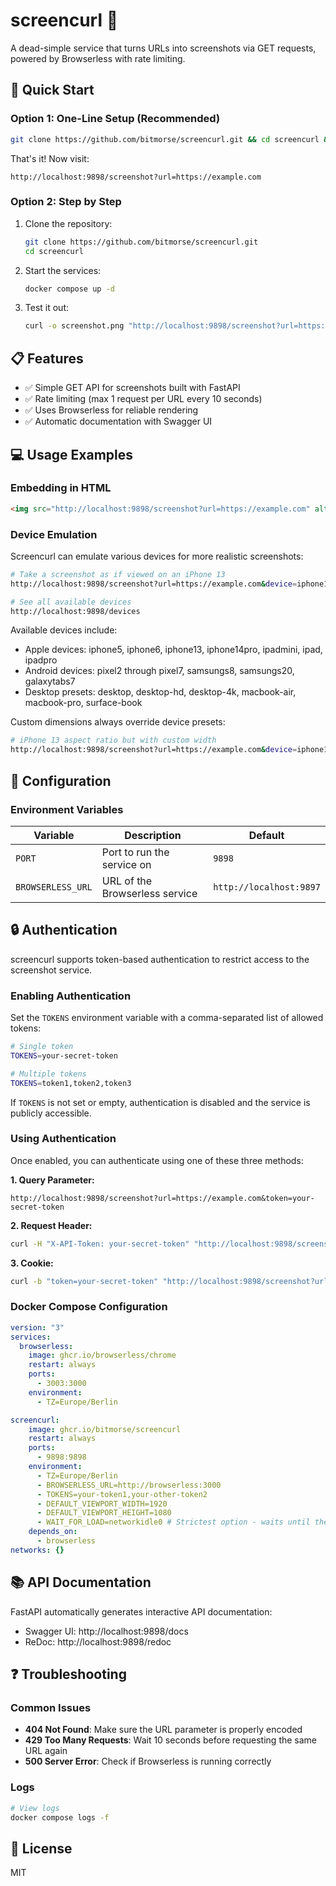 # screencurl 📸

A dead-simple service that turns URLs into screenshots via GET requests, powered by Browserless with rate limiting.

## 🚀 Quick Start

### Option 1: One-Line Setup (Recommended)

```bash
git clone https://github.com/bitmorse/screencurl.git && cd screencurl && docker compose up -d
```

That's it! Now visit:
```
http://localhost:9898/screenshot?url=https://example.com
```

### Option 2: Step by Step

1. Clone the repository:
   ```bash
   git clone https://github.com/bitmorse/screencurl.git
   cd screencurl
   ```

2. Start the services:
   ```bash
   docker compose up -d
   ```

3. Test it out:
   ```bash
   curl -o screenshot.png "http://localhost:9898/screenshot?url=https://example.com"
   ```

## 📋 Features

- ✅ Simple GET API for screenshots built with FastAPI
- ✅ Rate limiting (max 1 request per URL every 10 seconds)
- ✅ Uses Browserless for reliable rendering
- ✅ Automatic documentation with Swagger UI

## 💻 Usage Examples

### Embedding in HTML

```html
<img src="http://localhost:9898/screenshot?url=https://example.com" alt="Website Screenshot" />
```

### Device Emulation

Screencurl can emulate various devices for more realistic screenshots:

```bash
# Take a screenshot as if viewed on an iPhone 13
http://localhost:9898/screenshot?url=https://example.com&device=iphone13

# See all available devices
http://localhost:9898/devices
```

Available devices include:
- Apple devices: iphone5, iphone6, iphone13, iphone14pro, ipadmini, ipad, ipadpro
- Android devices: pixel2 through pixel7, samsungs8, samsungs20, galaxytabs7
- Desktop presets: desktop, desktop-hd, desktop-4k, macbook-air, macbook-pro, surface-book

Custom dimensions always override device presets:
```bash
# iPhone 13 aspect ratio but with custom width
http://localhost:9898/screenshot?url=https://example.com&device=iphone13&width=500
```

## 🔧 Configuration

### Environment Variables

| Variable | Description | Default |
|----------|-------------|---------|
| `PORT` | Port to run the service on | `9898` |
| `BROWSERLESS_URL` | URL of the Browserless service | `http://localhost:9897` |

## 🔒 Authentication

screencurl supports token-based authentication to restrict access to the screenshot service.

### Enabling Authentication

Set the `TOKENS` environment variable with a comma-separated list of allowed tokens:

```bash
# Single token
TOKENS=your-secret-token

# Multiple tokens
TOKENS=token1,token2,token3
```

If `TOKENS` is not set or empty, authentication is disabled and the service is publicly accessible.

### Using Authentication

Once enabled, you can authenticate using one of these three methods:

**1. Query Parameter:**
```
http://localhost:9898/screenshot?url=https://example.com&token=your-secret-token
```

**2. Request Header:**
```bash
curl -H "X-API-Token: your-secret-token" "http://localhost:9898/screenshot?url=https://example.com"
```

**3. Cookie:**
```bash
curl -b "token=your-secret-token" "http://localhost:9898/screenshot?url=https://example.com"
```

### Docker Compose Configuration

```yaml
version: "3"
services:
  browserless:
    image: ghcr.io/browserless/chrome
    restart: always
    ports:
      - 3003:3000
    environment:
      - TZ=Europe/Berlin

screencurl:
    image: ghcr.io/bitmorse/screencurl
    restart: always
    ports:
      - 9898:9898
    environment:
      - TZ=Europe/Berlin
      - BROWSERLESS_URL=http://browserless:3000
      - TOKENS=your-token1,your-other-token2
      - DEFAULT_VIEWPORT_WIDTH=1920
      - DEFAULT_VIEWPORT_HEIGHT=1080
      - WAIT_FOR_LOAD=networkidle0 # Strictest option - waits until there are 0 network connections for 500ms
    depends_on:
      - browserless
networks: {}

```

## 📚 API Documentation

FastAPI automatically generates interactive API documentation:

- Swagger UI: http://localhost:9898/docs
- ReDoc: http://localhost:9898/redoc

## ❓ Troubleshooting

### Common Issues

- **404 Not Found**: Make sure the URL parameter is properly encoded
- **429 Too Many Requests**: Wait 10 seconds before requesting the same URL again
- **500 Server Error**: Check if Browserless is running correctly

### Logs

```bash
# View logs
docker compose logs -f
```


## 📄 License

MIT
